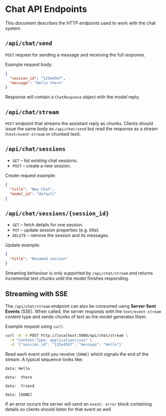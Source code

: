 # Chat API Endpoints

This document describes the HTTP endpoints used to work with the chat system.

## `/api/chat/send`
`POST` request for sending a message and receiving the full response.

Example request body:
```json
{
  "session_id": "123e4567",
  "message": "Hello there"
}
```
Response will contain a `ChatResponse` object with the model reply.

## `/api/chat/stream`
`POST` endpoint that streams the assistant reply as chunks. Clients should issue the same body as `/api/chat/send` but read the response as a stream (`text/event-stream` or chunked text).

## `/api/chat/sessions`
- `GET` – list existing chat sessions.
- `POST` – create a new session.

Create request example:
```json
{
  "title": "New Chat",
  "model_id": "default"
}
```

## `/api/chat/sessions/{session_id}`
- `GET` – fetch details for one session.
- `PUT` – update session properties (e.g. title).
- `DELETE` – remove the session and its messages.

Update example:
```json
{
  "title": "Renamed session"
}
```

Streaming behaviour is only supported by `/api/chat/stream` and returns incremental text chunks until the model finishes responding.

## Streaming with SSE

The `/api/chat/stream` endpoint can also be consumed using **Server Sent Events** (SSE).  When called, the server responds with the `text/event-stream` content type and sends chunks of text as the model generates them.

Example request using `curl`:

```bash
curl -N -X POST http://localhost:5000/api/chat/stream \
  -H "Content-Type: application/json" \
  -d '{"session_id": "123e4567", "message": "Hello"}'
```

Read each event until you receive `[DONE]` which signals the end of the stream.  A typical sequence looks like:

```
data: Hello

data:  there

data:  friend

data: [DONE]
```

If an error occurs the server will send an `event: error` block containing details so clients should listen for that event as well.
